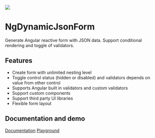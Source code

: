 <a href="https://codeclimate.com/github/erqk/ng-dynamic-json-form/maintainability"><img src="https://api.codeclimate.com/v1/badges/822fd579fde353c1fa47/maintainability" /></a>

# NgDynamicJsonForm

Generate Angular reactive form with JSON data. Support conditional rendering and toggle of validators.

## Features

- Create form with unlimited nesting level
- Toggle control status (hidden or disabled) and validators depends on value from other control
- Supports Angular built in validators and custom validators
- Support custom components
- Support third party UI libraries
- Flexible form layout

## Documentation and demo

[Documentation](https://erqk.github.io/ng-dynamic-json-form/docs)
[Playground](https://erqk.github.io/ng-dynamic-json-form/playground)
